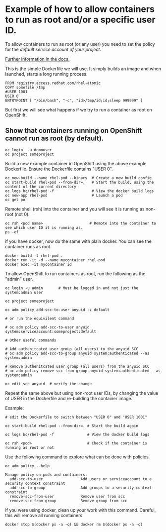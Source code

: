 # Example of how to allow containers to run as root and/or a specific user ID.

To allow containers to run as root (or any user) you need to set the policy for the _default service account of your project_.

[Further information in the docs.](https://docs.openshift.com/container-platform/3.5/admin_guide/manage_scc.html#enable-dockerhub-images-that-require-root)

This is the simple Dockerfile we will use.  It simply builds an image and when launched, starts a long running process.

```
FROM registry.access.redhat.com/rhel-atomic
COPY somefile /tmp
#USER 1001
USER 0
ENTRYPOINT [ "/bin/bash", "-c", "id>/tmp/id;id;sleep 999999" ]
```

But first we will see what happens if we try to run a container as root on OpenShift.

## Show that containers running on OpenShift cannot run as root (by default).

```
oc login  -u demouser
oc project someproject
```

Build a new example container in OpenShift using the above example Dockerfile. Ensure the Dockerfile contains "USER 0".

```
oc new-build --name rhel-pod --binary  # Create a new build config
oc start-build rhel-pod --from-dir=.   # Start the build, using the content of the current directory
oc logs bc/rhel-pod -f                 # View the docker build logs
oc new-app rhel-pod                    # Launch a pod
oc get po
```

Remote shell (rsh) into the container and you will see it is running as non-root (not 0).

```
oc rsh <pod name>                     # Remote into the container to see which user ID it is running as. 
ps -ef 
```

if you have docker, now do the same with plain docker.  You can see the container runs as root.

```
docker build -t rhel-pod .
docker run -it -d --name mycontainer rhel-pod
docker exec -it mycontainer id
```

To allow OpenShift to run containers as root, run the following as the "admin" user.

```
oc login -u admin       # Must be logged in and not just the system:admin user

oc project someproject   

oc adm policy add-scc-to-user anyuid -z default

# or run the equivilent command

# oc adm policy add-scc-to-user anyuid system:serviceaccount:someproject:default 

# Other useful commands

# Add authenitcated user group (all users) to the anyuid SCC
# oc adm policy add-scc-to-group anyuid system:authenticated --as system:admin

# Remove authenitcated user group (all users) from the anyuid SCC
# oc adm policy remove-scc-from-group anyuid system:authenticated --as system:admin

oc edit scc anyuid  # verify the change 
```
Repeat the same above but using non-root user IDs, by changing the value of USER in the Dockerfile and re-building the container image. 

Example:

```
# edit the Dockerfile to switch between "USER 0" and "USER 1001"

oc start-build rhel-pod --from-dir=. # Start the build again

oc logs bc/rhel-pod -f               # View the docker build logs

oc rsh <pod>                         # Check if the container is running as root or not
```

Use the following command to explore what can be done with policies.

```
oc adm policy --help

Manage policy on pods and containers:
  add-scc-to-user                 Add users or serviceaccount to a security context constraint
  add-scc-to-group                Add groups to a security context constraint
  remove-scc-from-user            Remove user from scc
  remove-scc-from-group           Remove group from scc
```

If you were using docker, clean up your work with this command.  Careful, this will remove all running containers. 

```
docker stop $(docker ps -a -q) && docker rm $(docker ps -a -q) 
```

